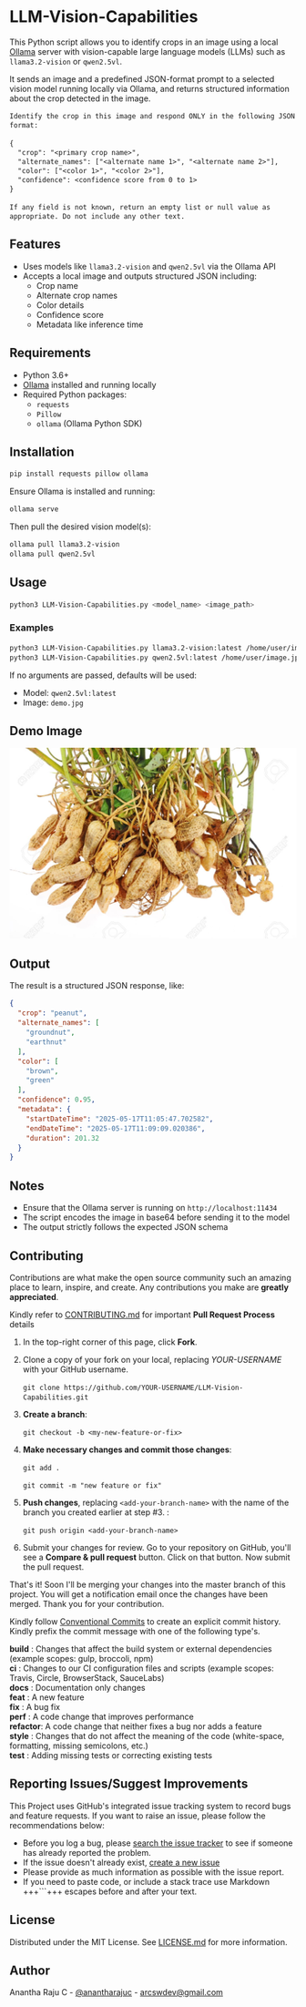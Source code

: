 <!--
*** Thanks for checking out LLM-Vision-Capabilities. If you have a suggestion
*** that would make this better, please fork the repo and create a pull request
*** or simply open an issue with the tag "enhancement".
*** Thanks again!
-->
# LLM-Vision-Capabilities

This Python script allows you to identify crops in an image using a local [Ollama](https://ollama.com/) server with vision-capable large language models (LLMs) such as `llama3.2-vision` or `qwen2.5vl`.

It sends an image and a predefined JSON-format prompt to a selected vision model running locally via Ollama, and returns structured information about the crop detected in the image.


```text
Identify the crop in this image and respond ONLY in the following JSON format:

{
  "crop": "<primary crop name>",
  "alternate_names": ["<alternate name 1>", "<alternate name 2>"],
  "color": ["<color 1>", "<color 2>"],
  "confidence": <confidence score from 0 to 1>
}

If any field is not known, return an empty list or null value as appropriate. Do not include any other text.
```

## Features

- Uses models like `llama3.2-vision` and `qwen2.5vl` via the Ollama API
- Accepts a local image and outputs structured JSON including:
  - Crop name
  - Alternate crop names
  - Color details
  - Confidence score
  - Metadata like inference time

## Requirements

- Python 3.6+
- [Ollama](https://ollama.com) installed and running locally
- Required Python packages:
  - `requests`
  - `Pillow`
  - `ollama` (Ollama Python SDK)

## Installation

```bash
pip install requests pillow ollama
```

Ensure Ollama is installed and running:

```bash
ollama serve
```

Then pull the desired vision model(s):

```bash
ollama pull llama3.2-vision
ollama pull qwen2.5vl
```

## Usage

```bash
python3 LLM-Vision-Capabilities.py <model_name> <image_path>
```

### Examples

```bash
python3 LLM-Vision-Capabilities.py llama3.2-vision:latest /home/user/image.jpg
python3 LLM-Vision-Capabilities.py qwen2.5vl:latest /home/user/image.jpg
```

If no arguments are passed, defaults will be used:
- Model: `qwen2.5vl:latest`
- Image: `demo.jpg`

## Demo Image

![Demo Image](demo.jpg)

## Output

The result is a structured JSON response, like:

```json
{
  "crop": "peanut",
  "alternate_names": [
    "groundnut",
    "earthnut"
  ],
  "color": [
    "brown",
    "green"
  ],
  "confidence": 0.95,
  "metadata": {
    "startDateTime": "2025-05-17T11:05:47.702582",
    "endDateTime": "2025-05-17T11:09:09.020386",
    "duration": 201.32
  }
}
```

## Notes

- Ensure that the Ollama server is running on `http://localhost:11434`
- The script encodes the image in base64 before sending it to the model
- The output strictly follows the expected JSON schema

<!-- CONTRIBUTING -->
## Contributing

Contributions are what make the open source community such an amazing place to learn, inspire, and create. Any contributions you make are **greatly appreciated**.

Kindly refer to [CONTRIBUTING.md](/CONTRIBUTING.md) for important **Pull Request Process** details

1. In the top-right corner of this page, click **Fork**.

2. Clone a copy of your fork on your local, replacing *YOUR-USERNAME* with your GitHub username.

   `git clone https://github.com/YOUR-USERNAME/LLM-Vision-Capabilities.git`

3. **Create a branch**: 

   `git checkout -b <my-new-feature-or-fix>`

4. **Make necessary changes and commit those changes**:

   `git add .`

   `git commit -m "new feature or fix"`

5. **Push changes**, replacing `<add-your-branch-name>` with the name of the branch you created earlier at step #3. :

   `git push origin <add-your-branch-name>`

6. Submit your changes for review. Go to your repository on GitHub, you'll see a **Compare & pull request** button. Click on that button. Now submit the pull request.

That's it! Soon I'll be merging your changes into the master branch of this project. You will get a notification email once the changes have been merged. Thank you for your contribution.

Kindly follow [Conventional Commits](https://www.conventionalcommits.org/en/v1.0.0/) to create an explicit commit history. Kindly prefix the commit message with one of the following type's.

**build**   : Changes that affect the build system or external dependencies (example scopes: gulp, broccoli, npm)  
**ci**      : Changes to our CI configuration files and scripts (example scopes: Travis, Circle, BrowserStack, SauceLabs)  
**docs**    : Documentation only changes  
**feat**    : A new feature  
**fix**     : A bug fix  
**perf**    : A code change that improves performance  
**refactor**: A code change that neither fixes a bug nor adds a feature  
**style**   : Changes that do not affect the meaning of the code (white-space, formatting, missing semicolons, etc.)  
**test**    : Adding missing tests or correcting existing tests  

## Reporting Issues/Suggest Improvements

This Project uses GitHub's integrated issue tracking system to record bugs and feature requests. If you want to raise an issue, please follow the recommendations below:

* 	Before you log a bug, please [search the issue tracker](https://github.com/AnanthaRajuC/LLM-Vision-Capabilities/search?type=Issues) to see if someone has already reported the problem.
* 	If the issue doesn't already exist, [create a new issue](https://github.com/AnanthaRajuC/LLM-Vision-Capabilities/issues/new)
* 	Please provide as much information as possible with the issue report.
* 	If you need to paste code, or include a stack trace use Markdown +++```+++ escapes before and after your text.  

## License

Distributed under the MIT License. See [LICENSE.md](/LICENSE) for more information.

## Author

Anantha Raju C - [@anantharajuc](https://twitter.com/anantharajuc) - arcswdev@gmail.com
